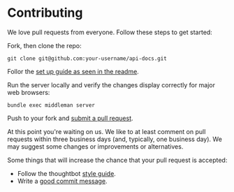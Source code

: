 # Contributing

We love pull requests from everyone. Follow these steps to get started:

Fork, then clone the repo:

    git clone git@github.com:your-username/api-docs.git

Follor the [set up guide as seen in the readme][readme].

[readme]: https://github.com/librato/api-docs#getting-set-up

Run the server locally and verify the changes display correctly for major web browsers:

    bundle exec middleman server

Push to your fork and [submit a pull request][pr].

[pr]: https://github.com/librato/api-docs/compare/

At this point you're waiting on us. We like to at least comment on pull requests
within three business days (and, typically, one business day). We may suggest
some changes or improvements or alternatives.

Some things that will increase the chance that your pull request is accepted:

* Follow the thoughtbot [style guide][style].
* Write a [good commit message][commit].

[style]: https://github.com/thoughtbot/guides/tree/master/style
[commit]: http://tbaggery.com/2008/04/19/a-note-about-git-commit-messages.html
